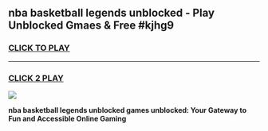 
## nba basketball legends unblocked - Play Unblocked Gmaes & Free #kjhg9
<h3>
<a href="https://news.freeplayer.one?title=nba_basketball_legends_unblocked&ref=24F">CLICK TO PLAY</a></h3>
<hr>

<h3>
<a href="https://news.freeplayer.one?title=nba_basketball_legends_unblocked&ref=24F">CLICK 2 PLAY</a>
  
</h3>

<a href="https://news.freeplayer.one?title=nba_basketball_legends_unblocked&ref=24F/"><img src="https://clearcache.store/games.png"></a>


**nba basketball legends unblocked games unblocked: Your Gateway to Fun and Accessible Online Gaming**
